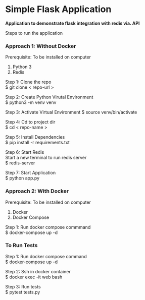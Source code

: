 # Simple Flask Application

**Application to demonstrate flask integration with redis via. API**

Steps to run the application

### Approach 1: Without Docker

Prerequisite: To be installed on computer
1. Python 3
2. Redis 

Step 1: Clone the repo  
$ git clone < repo-url >

Step 2: Create Python Virutal Environment  
$ python3 -m venv venv  

Step 3: Activate Virtual Environment
$ source venv/bin/activate  

Step 4: Cd to project dir  
$ cd < repo-name >  

Step 5: Install Dependencies  
$ pip install -r requirements.txt  

Step 6: Start Redis  
Start a new terminal to run redis server  
$ redis-server  

Step 7: Start Application  
$ python app.py  



### Approach 2: With Docker

Prerequisite: To be installed on computer
1. Docker
2. Docker Compose

Step 1: Run docker compose commmand  
$ docker-compose up -d  

### To Run Tests

Step 1: Run docker compose command  
$ docker-compose up -d

Step 2: Ssh in docker container  
$ docker exec -it web bash

Step 3: Run tests  
$ pytest tests.py

